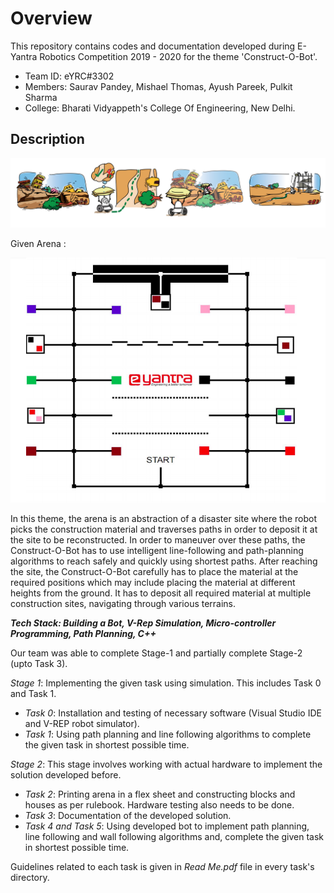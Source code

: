 # Overview

This repository contains codes and documentation developed during E-Yantra Robotics Competition 2019 - 2020 for the theme 'Construct-O-Bot'.

* Team ID: eYRC#3302
* Members: Saurav Pandey, Mishael Thomas, Ayush Pareek, Pulkit Sharma
* College: Bharati Vidyappeth's College Of Engineering, New Delhi.

## Description

![](./images/cb_theme.png)

Given Arena :

![](./images/cb_arena.png)

In this theme, the arena is an abstraction of a disaster site where the robot picks the construction material and traverses paths in order to deposit it at the site to be reconstructed. In order to maneuver over these paths, the Construct-O-Bot has to use intelligent line-following and path-planning algorithms to reach safely and quickly using shortest paths. After reaching the site, the Construct-O-Bot carefully has to place the material at the required positions which may include placing the material at different heights from the ground. It has to deposit all required material at multiple construction sites, navigating through various terrains.

__*Tech Stack: Building a Bot, V-Rep Simulation, Micro-controller Programming, Path Planning, C++*__

Our team was able to complete Stage-1 and partially complete Stage-2 (upto Task 3).

*Stage 1*: Implementing the given task using simulation. This includes Task 0 and Task 1.
  * *Task 0*: Installation and testing of necessary software (Visual Studio IDE and V-REP robot simulator).
  * *Task 1*: Using path planning and line following algorithms to complete the given task in shortest possible time.
  
*Stage 2*: This stage involves working with actual hardware to implement the solution developed before.
  * *Task 2*: Printing arena in a flex sheet and constructing blocks and houses as per rulebook. Hardware testing also needs to be done.
  * *Task 3*: Documentation of the developed solution.
  * *Task 4 and Task 5*: Using developed bot to implement path planning, line following and wall following algorithms and, complete the given task in shortest possible time.

Guidelines related to each task is given in *Read Me.pdf* file in every task's directory.
